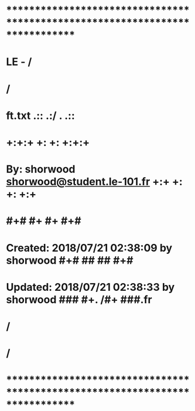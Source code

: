 # **************************************************************************** #
#                                                           LE - /             #
#                                                               /              #
#    ft.txt                                           .::    .:/ .      .::    #
#                                                  +:+:+   +:    +:  +:+:+     #
#    By: shorwood <shorwood@student.le-101.fr>      +:+   +:    +:    +:+      #
#                                                  #+#   #+    #+    #+#       #
#    Created: 2018/07/21 02:38:09 by shorwood     #+#   ##    ##    #+#        #
#    Updated: 2018/07/21 02:38:33 by shorwood    ###    #+. /#+    ###.fr      #
#                                                          /                   #
#                                                         /                    #
# **************************************************************************** #
